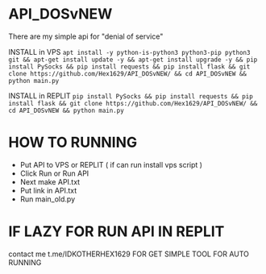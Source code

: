 # API_DOSvNEW
There are my simple api for "denial of service"

INSTALL in VPS
```apt install -y python-is-python3 python3-pip python3 git && apt-get install update -y && apt-get install upgrade -y && pip install PySocks && pip install requests && pip install flask && git clone https://github.com/Hex1629/API_DOSvNEW/ && cd API_DOSvNEW && python main.py```

INSTALL in REPLIT
```pip install PySocks && pip install requests && pip install flask && git clone https://github.com/Hex1629/API_DOSvNEW/ && cd API_DOSvNEW && python main.py```

# HOW TO RUNNING

* Put API to VPS or REPLIT ( if can run install vps script )
* Click Run or Run API
* Next make API.txt
* Put link in API.txt
* Run main_old.py

# IF LAZY FOR RUN API IN REPLIT
contact me t.me/IDKOTHERHEX1629 FOR GET SIMPLE TOOL FOR AUTO RUNNING
